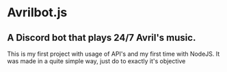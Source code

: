 # Avrilbot.js
## A Discord bot that plays 24/7 Avril's music.
This is my first project with usage of API's and my first time with NodeJS.
It was made in a quite simple way, just do to exactly it's objective
